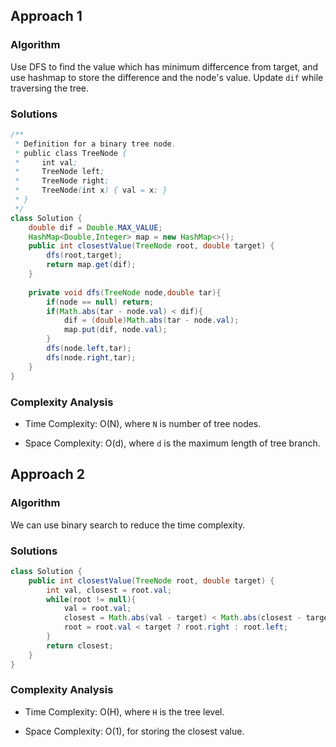 ## Approach 1

### Algorithm

Use DFS to find the value which has minimum differcence from target, and use hashmap to store the difference and the node's value. Update `dif` while traversing the tree. 

### Solutions

```java
/**
 * Definition for a binary tree node.
 * public class TreeNode {
 *     int val;
 *     TreeNode left;
 *     TreeNode right;
 *     TreeNode(int x) { val = x; }
 * }
 */
class Solution {
    double dif = Double.MAX_VALUE;
    HashMap<Double,Integer> map = new HashMap<>();
    public int closestValue(TreeNode root, double target) {
        dfs(root,target);
        return map.get(dif);
    }
    
    private void dfs(TreeNode node,double tar){
        if(node == null) return;
        if(Math.abs(tar - node.val) < dif){
            dif = (double)Math.abs(tar - node.val);
            map.put(dif, node.val);
        }
        dfs(node.left,tar);
        dfs(node.right,tar);
    }
}
```

### Complexity Analysis

+ Time Complexity: O(N), where `N` is number of tree nodes.

+ Space Complexity: O(d), where `d` is the maximum length of tree branch.


## Approach 2

### Algorithm

We can use binary search to reduce the time complexity.

### Solutions

```java
class Solution {
    public int closestValue(TreeNode root, double target) {
        int val, closest = root.val;
        while(root != null){
            val = root.val;
            closest = Math.abs(val - target) < Math.abs(closest - target) ? val : closest;
            root = root.val < target ? root.right : root.left;
        }
        return closest;
    }
}
```

### Complexity Analysis

+ Time Complexity: O(H), where `H` is the tree level.

+ Space Complexity: O(1), for storing the closest value.